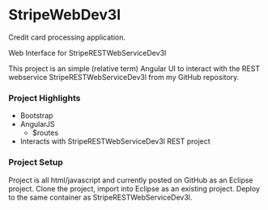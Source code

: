 # StripeWebDev3l
Credit card processing application.

Web Interface for StripeRESTWebServiceDev3l

This project is an simple (relative term) Angular UI to interact with the REST webservice StripeRESTWebServiceDev3l from my GitHub repository.

### Project Highlights
 - Bootstrap
 - AngularJS
   - $routes
 - Interacts with StripeRESTWebServiceDev3l REST project

### Project Setup
Project is all html/javascript and currently posted on GitHub as an Eclipse project.
Clone the project, import into Eclipse as an existing project.
Deploy to the same container as StripeRESTWebServiceDev3l.
